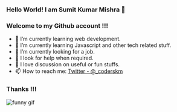 ### Hello World! I am Sumit Kumar Mishra 👋

### Welcome to my Github account !!!

- 🔭 I’m currently learning web development.
- 🌱 I’m currently learning Javascript and other tech related stuff.
- 👯 I’m currently looking for a job.
- 🤔 I look for help when required.
- 💬 I love discussion on useful or fun stuffs.
- 📫 How to reach me: [Twitter - @_coderskm](https://twitter.com/_coderskm)



### Thanks !!!
![funny gif](https://c.tenor.com/2dnjY8P6eJQAAAAd/java-script-metal-gear-rising.gif)
